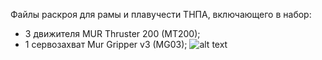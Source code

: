 Файлы раскроя для рамы и плавучести ТНПА, включающего в набор:
- 3 движителя MUR Thruster 200 (MT200);
- 1 сервозахват Mur Gripper v3 (MG03);
![alt text](https://user-images.githubusercontent.com/106134147/203742773-540beb2b-1870-488a-8ec0-37a6c22f76de.png)
